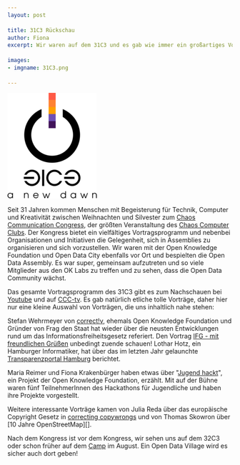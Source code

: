 ```yaml
---
layout: post

title: 31C3 Rückschau
author: Fiona
excerpt: Wir waren auf dem 31C3 und es gab wie immer ein großartiges Vortragsprogramm. Ein paar Empfehlungen.

images:
- imgname: 31C3.png

---
```

![31C3](/assets/blog/31C3.png) 

Seit 31 Jahren kommen Menschen mit Begeisterung für Technik, Computer und Kreativität zwischen Weihnachten und Silvester zum [Chaos Communication Congress][], der größten Veranstaltung des [Chaos Computer Clubs][]. 
Der Kongress bietet ein vielfältiges Vortragsprogramm und nebenbei Organisationen und Initiativen die Gelegenheit, sich in Assemblies zu organisieren und sich vorzustellen. Wir waren mit der Open Knowledge Foundation und Open Data City ebenfalls vor Ort und bespielten die Open Data Assembly. Es war super, gemeinsam aufzutreten und so viele Mitglieder aus den OK Labs zu treffen und zu sehen, dass die Open Data Community wächst. 

Das gesamte Vortragsprogramm des 31C3 gibt es zum Nachschauen bei [Youtube][] und auf [CCC-tv][]. Es gab natürlich etliche tolle Vorträge, daher hier nur eine kleine Auswahl von Vorträgen, die uns inhaltlich nahe stehen:  

Stefan Wehrmeyer von [correct!v][], ehemals Open Knowledge Foundation und Gründer von Frag den Staat hat wieder über die neusten Entwicklungen rund um das Informationsfreiheitsgesetz referiert. Den Vortrag [IFG - mit freundlichen Grüßen][] unbedingt zuende schauen! Lothar Hotz, ein Hamburger Informatiker, hat über das im letzten Jahr gelaunchte [Transparenzportal Hamburg][] berichtet.

Maria Reimer und Fiona Krakenbürger haben etwas über "[Jugend hackt][]", ein Projekt der Open Knowledge Foundation, erzählt. Mit auf der Bühne waren fünf TeilnehmerInnen des Hackathons für Jugendliche und haben ihre Projekte vorgestellt.

Weitere interessante Vorträge kamen von Julia Reda über das europäische Copyright Gesetz in [correcting copywrongs][] und von Thomas Skowron über [10 Jahre OpenStreetMap][]. 

Nach dem Kongress ist vor dem Kongress, wir sehen uns auf dem 32C3 oder schon früher auf dem [Camp][] im August. Ein Open Data Village wird es sicher auch dort geben!

[Chaos Communication Congress]: https://events.ccc.de/congress/2014/wiki/Main_Page
[Chaos Computer Clubs]: http://ccc.de
[Camp]: https://twitter.com/c3infodesk/status/532434894077825024
[Youtube]: https://www.youtube.com/user/mediacccde
[CCC-tv]: http://media.ccc.de/
[correct!v]: https://www.correctiv.org
[IFG - Mit freundlichen Grüßen]: http://media.ccc.de/browse/congress/2014/31c3_-_6366_-_de_-_saal_1_-_201412292030_-_ifg_mit_freundlichen_grussen_-_stefan_wehrmeyer.html#video
[Transparenzportal Hamburg]: http://media.ccc.de/browse/congress/2014/31c3_-_6582_-_de_-_saal_2_-_201412281600_-_das_transparenzportal_hamburg_-_lothar_hotz.html#video&t=58
[Jugend hackt]: http://media.ccc.de/browse/congress/2014/31c3_-_6559_-_de_-_saal_6_-_201412271830_-_jugend_hackt_-_fiona_krakenburger_-_maria_reimer_-_philipp_kalweit_-_max_nagy_-_lukas_-_nico.html#video 
[correcting copywrongs]: http://media.ccc.de/browse/congress/2014/31c3_-_6350_-_en_-_saal_2_-_201412291400_-_correcting_copywrongs_-_julia_reda.html#video
